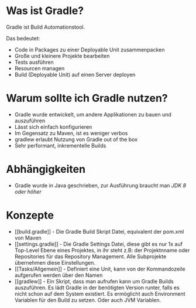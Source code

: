 # Was ist Gradle?
Gradle ist Build Automationstool.

Das bedeutet:
- Code in Packages zu einer Deployable Unit zusammenpacken
- Große und kleinere Projekte bearbeiten
- Tests ausführen
- Resourcen managen
- Build (Deployable Unit) auf einen Server deployen

# Warum sollte ich Gradle nutzen?
- Gradle wurde entwickelt, um andere Applikationen zu bauen und auszuführen
- Lässt sich einfach konfigurieren
- Im Gegensatz zu Maven, ist es weniger verbos
- gradlew erlaubt Nutzung von Gradle out of the box
- Sehr performant, inkrementelle Builds

# Abhängigkeiten
- Gradle wurde in Java geschrieben, zur Ausführung braucht man *JDK 8 oder höher*

# Konzepte
- [[build.gradle]] - Die Gradle Build Skript Datei, equivalent der pom.xml von Maven
- [[settings.gradle]] - Die Gradle Settings Datei, diese gibt es nur 1x auf Top-Level Ebene eines Projektes, in ihr steht z.B: der Projektnname oder Repositories für das Repository Management. Alle Subprojekte übernehmen diese Einstellungen.
- [[Tasks/Allgemein]] - Definiert eine Unit, kann von der Kommandozeile aufgerufen werden über den Namen
- [[gradlew]] - Ein Skript, dass man aufrufen kann um Gradle Builds auszuführen. Es lädt Gradle in der benötigten Version runter, falls es nicht schon auf dem System existiert. Es ermöglicht auch Environment Variablen für den Build zu setzen. Oder auch JVM Variablen.